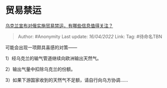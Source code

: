 # 贸易禁运
[乌克兰宣布对俄实施贸易禁运，有哪些信息值得关注？](https://www.zhihu.com/question/527096640/answer/2432896021)

> Author: #Anonymity 
> Last update: *16/04/2022* 
> Link:
> Tag: #待命名TBN 

可能会出现一项颇具喜感的对策——

1）经乌克兰的输气管道继续向欧洲输出天然气。

2）输出气量中扣除乌克兰的份额。

3）如果下游国家收到的天然气不足额，请自行向乌方协调……